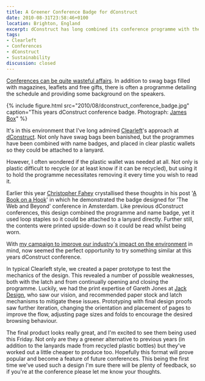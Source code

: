 ```yaml
---
title: A Greener Conference Badge for dConstruct
date: 2010-08-31T23:58:46+0100
location: Brighton, England
excerpt: dConstruct has long combined its conference programme with the name badge, a simple yet cost-effective design. This year we hope to go one better.
tags:
- Clearleft
- Conferences
- dConstruct
- Sustainability
discussion: closed
---
```

[Conferences can be quite wasteful affairs][1]. In addition to swag bags filled with magazines, leaflets and free gifts, there is often a programme detailing the schedule and providing some background on the speakers.

{% include figure.html
  src="2010/08/dconstruct_conference_badge.jpg"
  caption="This years dConstruct conference badge. Photograph: [James Box](https://www.flickr.com/photos/b0xman/4929704982/)"
%}

It's in this environment that I've long admired [Clearleft][2]'s approach at [dConstruct][3]. Not only have swag bags been banished, but the programmes have been combined with name badges, and placed in clear plastic wallets so they could be attached to a lanyard.

However, I often wondered if the plastic wallet was needed at all. Not only is plastic difficult to recycle (or at least know if it can be recycled), but using it to hold the programme necessitates removing it every time you wish to read it.

Earlier this year [Christopher Fahey][4] crystallised these thoughts in his post '[A Book on a Hook][5]' in which he demonstrated the badge designed for 'The Web and Beyond' conference in Amsterdam. Like previous dConstruct conferences, this design combined the programme and name badge, yet it used loop staples so it could be attached to a lanyard directly. Further still, the contents were printed upside-down so it could be read whilst being worn.

With [my campaign to improve our industry's impact on the environment][6] in mind, now seemed the perfect opportunity to try something similar at this years dConstruct conference.

In typical Clearleft style, we created a paper prototype to test the mechanics of the design. This revealed a number of possible weaknesses, both with the latch and from continually opening and closing the programme. Luckily, we had the print expertise of Gareth Jones at [Jack Design][7], who saw our vision, and recommended paper stock and latch mechanisms to mitigate these issues. Prototyping with final design proofs saw further iteration, changing the orientation and placement of pages to improve the flow, adjusting page sizes and folds to encourage the desired browsing behaviour.

The final product looks really great, and I'm excited to see them being used this Friday. Not only are they a greener alternative to previous years (in addition to the lanyards made from recycled plastic bottles) but they've worked out a little cheaper to produce too. Hopefully this format will prove popular and become a feature of future conferences. This being the first time we've used such a design I'm sure there will be plenty of feedback, so if you're at the conference please let me know your thoughts.

[1]: /2009/03/nothing_green_about_sxsw
[2]: http://clearleft.com
[3]: http://dconstruct.org
[4]: http://graphpaper.com
[5]: http://www.graphpaper.com/2010/06-11_a-book-on-a-hook
[6]: http://agreenfocus.paulrobertlloyd.com/
[7]: http://www.designbyjack.co.uk/
